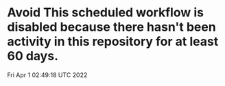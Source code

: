 # Avoid This scheduled workflow is disabled because there hasn't been activity in this repository for at least 60 days.
Fri Apr  1 02:49:18 UTC 2022
